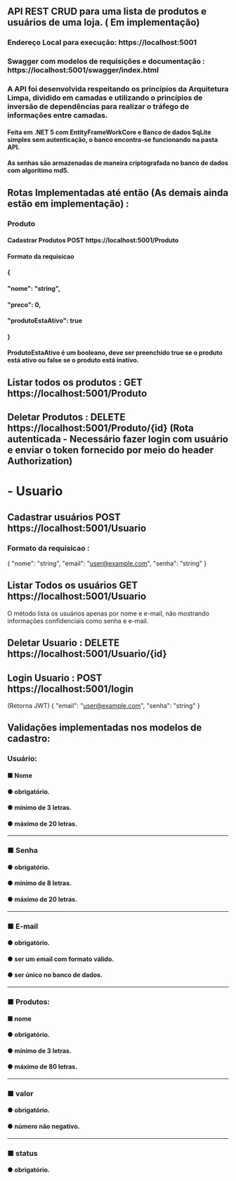 ## API REST CRUD para uma lista de produtos e usuários de uma loja. ( Em implementação) 
### Endereço Local para execução: https://localhost:5001
### Swagger com modelos de requisições e documentação : https://localhost:5001/swagger/index.html
### A API foi desenvolvida respeitando os princípios da Arquitetura Limpa, dividido em camadas e utilizando o princípios de inversão de dependências para realizar o tráfego de informações entre camadas.
#### Feita em .NET 5 com EntityFrameWorkCore e Banco de dados SqLite simples sem autenticação, o banco encontra-se funcionando na pasta API. 
#### As senhas são armazenadas de maneira criptografada no banco de dados com algoritimo md5.

## Rotas Implementadas até então (As demais  ainda estão em implementação) : 
###   Produto
####    Cadastrar Produtos POST https://localhost:5001/Produto
####    Formato da requisicao 

####   {
####    "nome": "string",
####     "preco": 0,
####     "produtoEstaAtivo": true
####   }
#### ProdutoEstaAtivo é um booleano, deve ser preenchido true se o produto está ativo ou false se o produto está inativo.


##  Listar todos os produtos : GET https://localhost:5001/Produto 
## Deletar Produtos : DELETE https://localhost:5001/Produto/{id} (Rota autenticada - Necessário fazer login com usuário e enviar o token fornecido por meio do header Authorization)

# - Usuario
## Cadastrar usuários POST https://localhost:5001/Usuario
### Formato da requisicao :
{
  "nome": "string",
  "email": "user@example.com",
  "senha": "string"
}
## Listar Todos os usuários GET https://localhost:5001/Usuario
O método lista os usuários apenas por nome e e-mail, não mostrando informações confidenciais como senha e e-mail.
## Deletar Usuario : DELETE https://localhost:5001/Usuario/{id}
## Login Usuario : POST https://localhost:5001/login 
(Retorna JWT)
{ 
 "email": "user@example.com",
  "senha": "string"
}
## Validações implementadas nos modelos de cadastro:
### Usuário:
####  ■ Nome
####    ● obrigatório.
####    ● mínimo de 3 letras. 
####  ● máximo de 20 letras.
----------------------------
###   ■ Senha
####    ● obrigatório.
####    ● mínimo de 8 letras.
####    ● máximo de 20 letras.
----------------------------
###   ■ E-mail
####    ● obrigatório.
####    ● ser um email com formato válido.
####    ● ser único no banco de dados.
----------------------------
###   ■ Produtos:
####    ■ nome
####    ● obrigatório.
####    ● mínimo de 3 letras.
####    ● máximo de 80 letras.
----------------------------
###   ■ valor
####    ● obrigatório.
####    ● número não negativo.
----------------------------
###   ■ status
####    ● obrigatório.
